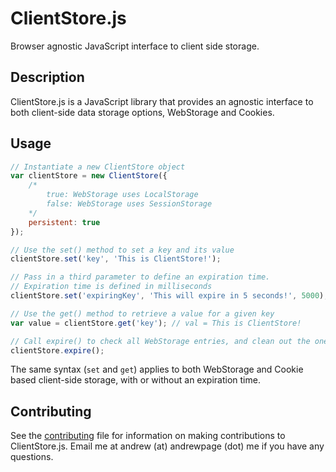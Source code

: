 # ClientStore.js
Browser agnostic JavaScript interface to client side storage.

## Description
ClientStore.js is a JavaScript library that provides an agnostic interface to both client-side data storage options, WebStorage and Cookies.

## Usage

```javascript
// Instantiate a new ClientStore object
var clientStore = new ClientStore({
    /*
        true: WebStorage uses LocalStorage
        false: WebStorage uses SessionStorage
    */
    persistent: true
});

// Use the set() method to set a key and its value
clientStore.set('key', 'This is ClientStore!');

// Pass in a third parameter to define an expiration time.
// Expiration time is defined in milliseconds
clientStore.set('expiringKey', 'This will expire in 5 seconds!', 5000);

// Use the get() method to retrieve a value for a given key
var value = clientStore.get('key'); // val = This is ClientStore!

// Call expire() to check all WebStorage entries, and clean out the ones that have expired. expire() is automatically called on page load.
clientStore.expire();
```

The same syntax (`set` and `get`) applies to both WebStorage and Cookie based client-side storage, with or without an expiration time.

## Contributing
See the [contributing](CONTRIBUTING.md) file for information on making contributions to ClientStore.js. Email me at andrew (at) andrewpage (dot) me if you have any questions.
